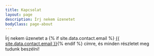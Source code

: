 ```yaml
---
title: Kapcsolat
layout: page
description: Írj nekem üzenetet
bodyClass: page-about
---
```



Írj nekem üzenetet a {% if site.data.contact.email %} <a href="mailto:{{ .site.data.contact.email }}">{{ site.data.contact.email }}</a>{% endif %} címre, és minden részletet meg tudunk beszélni!
